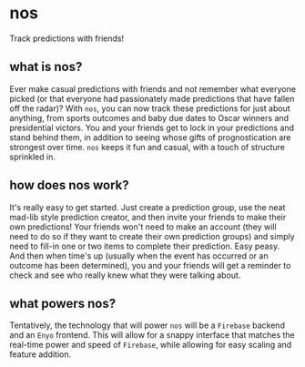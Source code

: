 # nos
Track predictions with friends!

## what is nos?
Ever make casual predictions with friends and not remember what everyone picked (or that everyone had passionately made predictions that have fallen off the radar)? With `nos`, you can now track these predictions for just about anything, from sports outcomes and baby due dates to Oscar winners and presidential victors. You and your friends get to lock in your predictions and stand behind them, in addition to seeing whose gifts of prognostication are strongest over time. `nos` keeps it fun and casual, with a touch of structure sprinkled in.

## how does nos work?
It's really easy to get started. Just create a prediction group, use the neat mad-lib style prediction creator, and then invite your friends to make their own predictions! Your friends won't need to make an account (they will need to do so if they want to create their own prediction groups) and simply need to fill-in one or two items to complete their prediction. Easy peasy. And then when time's up (usually when the event has occurred or an outcome has been determined), you and your friends will get a reminder to check and see who really knew what they were talking about.

## what powers nos?
Tentatively, the technology that will power `nos` will be a `Firebase` backend and an `Enyo` frontend. This will allow for a snappy interface that matches the real-time power and speed of `Firebase`, while allowing for easy scaling and feature addition.
